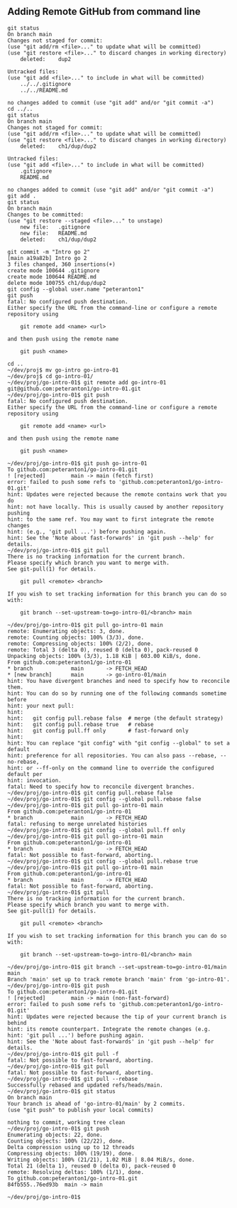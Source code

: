 Adding Remote GitHub from command line
--------------------------------

    git status
    On branch main
    Changes not staged for commit:
    (use "git add/rm <file>..." to update what will be committed)
    (use "git restore <file>..." to discard changes in working directory)
        deleted:    dup2

    Untracked files:
    (use "git add <file>..." to include in what will be committed)
        ../../.gitignore
        ../../README.md

    no changes added to commit (use "git add" and/or "git commit -a")
    cd ../..
    git status
    On branch main
    Changes not staged for commit:
    (use "git add/rm <file>..." to update what will be committed)
    (use "git restore <file>..." to discard changes in working directory)
        deleted:    ch1/dup/dup2

    Untracked files:
    (use "git add <file>..." to include in what will be committed)
        .gitignore
        README.md

    no changes added to commit (use "git add" and/or "git commit -a")
    git add .
    git status
    On branch main
    Changes to be committed:
    (use "git restore --staged <file>..." to unstage)
        new file:   .gitignore
        new file:   README.md
        deleted:    ch1/dup/dup2

    git commit -m "Intro go 2"
    [main a19a82b] Intro go 2
    3 files changed, 360 insertions(+)
    create mode 100644 .gitignore
    create mode 100644 README.md
    delete mode 100755 ch1/dup/dup2
    git config --global user.name "peteranton1"
    git push
    fatal: No configured push destination.
    Either specify the URL from the command-line or configure a remote repository using

        git remote add <name> <url>

    and then push using the remote name

        git push <name>

    cd ..
    ~/dev/proj$ mv go-intro go-intro-01
    ~/dev/proj$ cd go-intro-01/
    ~/dev/proj/go-intro-01$ git remote add go-intro-01 git@github.com:peteranton1/go-intro-01.git
    ~/dev/proj/go-intro-01$ git push
    fatal: No configured push destination.
    Either specify the URL from the command-line or configure a remote repository using

        git remote add <name> <url>

    and then push using the remote name

        git push <name>

    ~/dev/proj/go-intro-01$ git push go-intro-01
    To github.com:peteranton1/go-intro-01.git
    ! [rejected]        main -> main (fetch first)
    error: failed to push some refs to 'github.com:peteranton1/go-intro-01.git'
    hint: Updates were rejected because the remote contains work that you do
    hint: not have locally. This is usually caused by another repository pushing
    hint: to the same ref. You may want to first integrate the remote changes
    hint: (e.g., 'git pull ...') before pushing again.
    hint: See the 'Note about fast-forwards' in 'git push --help' for details.
    ~/dev/proj/go-intro-01$ git pull
    There is no tracking information for the current branch.
    Please specify which branch you want to merge with.
    See git-pull(1) for details.

        git pull <remote> <branch>

    If you wish to set tracking information for this branch you can do so with:

        git branch --set-upstream-to=go-intro-01/<branch> main

    ~/dev/proj/go-intro-01$ git pull go-intro-01 main
    remote: Enumerating objects: 3, done.
    remote: Counting objects: 100% (3/3), done.
    remote: Compressing objects: 100% (2/2), done.
    remote: Total 3 (delta 0), reused 0 (delta 0), pack-reused 0
    Unpacking objects: 100% (3/3), 1.18 KiB | 603.00 KiB/s, done.
    From github.com:peteranton1/go-intro-01
    * branch            main       -> FETCH_HEAD
    * [new branch]      main       -> go-intro-01/main
    hint: You have divergent branches and need to specify how to reconcile them.
    hint: You can do so by running one of the following commands sometime before
    hint: your next pull:
    hint: 
    hint:   git config pull.rebase false  # merge (the default strategy)
    hint:   git config pull.rebase true   # rebase
    hint:   git config pull.ff only       # fast-forward only
    hint: 
    hint: You can replace "git config" with "git config --global" to set a default
    hint: preference for all repositories. You can also pass --rebase, --no-rebase,
    hint: or --ff-only on the command line to override the configured default per
    hint: invocation.
    fatal: Need to specify how to reconcile divergent branches.
    ~/dev/proj/go-intro-01$ git config pull.rebase false
    ~/dev/proj/go-intro-01$ git config --global pull.rebase false
    ~/dev/proj/go-intro-01$ git pull go-intro-01 main
    From github.com:peteranton1/go-intro-01
    * branch            main       -> FETCH_HEAD
    fatal: refusing to merge unrelated histories
    ~/dev/proj/go-intro-01$ git config --global pull.ff only
    ~/dev/proj/go-intro-01$ git pull go-intro-01 main
    From github.com:peteranton1/go-intro-01
    * branch            main       -> FETCH_HEAD
    fatal: Not possible to fast-forward, aborting.
    ~/dev/proj/go-intro-01$ git config --global pull.rebase true
    ~/dev/proj/go-intro-01$ git pull go-intro-01 main
    From github.com:peteranton1/go-intro-01
    * branch            main       -> FETCH_HEAD
    fatal: Not possible to fast-forward, aborting.
    ~/dev/proj/go-intro-01$ git pull
    There is no tracking information for the current branch.
    Please specify which branch you want to merge with.
    See git-pull(1) for details.

        git pull <remote> <branch>

    If you wish to set tracking information for this branch you can do so with:

        git branch --set-upstream-to=go-intro-01/<branch> main

    ~/dev/proj/go-intro-01$ git branch --set-upstream-to=go-intro-01/main main
    Branch 'main' set up to track remote branch 'main' from 'go-intro-01'.
    ~/dev/proj/go-intro-01$ git push
    To github.com:peteranton1/go-intro-01.git
    ! [rejected]        main -> main (non-fast-forward)
    error: failed to push some refs to 'github.com:peteranton1/go-intro-01.git'
    hint: Updates were rejected because the tip of your current branch is behind
    hint: its remote counterpart. Integrate the remote changes (e.g.
    hint: 'git pull ...') before pushing again.
    hint: See the 'Note about fast-forwards' in 'git push --help' for details.
    ~/dev/proj/go-intro-01$ git pull -f
    fatal: Not possible to fast-forward, aborting.
    ~/dev/proj/go-intro-01$ git pull 
    fatal: Not possible to fast-forward, aborting.
    ~/dev/proj/go-intro-01$ git pull --rebase
    Successfully rebased and updated refs/heads/main.
    ~/dev/proj/go-intro-01$ git status
    On branch main
    Your branch is ahead of 'go-intro-01/main' by 2 commits.
    (use "git push" to publish your local commits)

    nothing to commit, working tree clean
    ~/dev/proj/go-intro-01$ git push
    Enumerating objects: 22, done.
    Counting objects: 100% (22/22), done.
    Delta compression using up to 12 threads
    Compressing objects: 100% (19/19), done.
    Writing objects: 100% (21/21), 1.02 MiB | 8.04 MiB/s, done.
    Total 21 (delta 1), reused 0 (delta 0), pack-reused 0
    remote: Resolving deltas: 100% (1/1), done.
    To github.com:peteranton1/go-intro-01.git
    84fb555..76ed93b  main -> main

    ~/dev/proj/go-intro-01$ 
